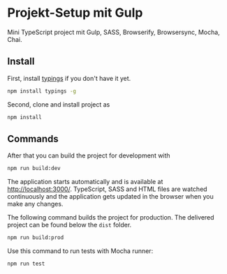 # Projekt-Setup mit Gulp

Mini TypeScript project mit Gulp, SASS, Browserify, Browsersync, Mocha, Chai.

## Install

First, install [typings](https://github.com/typings/typings) if you don't have it yet.

```sh
npm install typings -g
```

Second, clone and install project as

```sh
npm install
```

## Commands

After that you can build the project for development with

```sh
npm run build:dev
```

The application starts automatically and is available at [http://localhost:3000/](http://localhost:3000/). TypeScript, SASS and HTML files are watched continuously and the application gets updated in the browser when you make any changes.

The following command builds the project for production. The delivered project can be found below the `dist` folder.

```sh
npm run build:prod
```

Use this command to run tests with Mocha runner:

```sh
npm run test
```